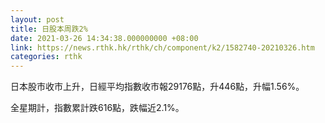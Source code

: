 ```yaml
---
layout: post
title: 日股本周跌2%
date: 2021-03-26 14:34:38.000000000 +08:00
link: https://news.rthk.hk/rthk/ch/component/k2/1582740-20210326.htm
categories: rthk
---
```


日本股市收市上升，日經平均指數收市報29176點，升446點，升幅1.56%。

全星期計，指數累計跌616點，跌幅近2.1%。
